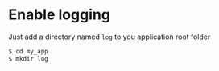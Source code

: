 # Enable logging

Just add a directory named `log` to you application root folder

```bash
$ cd my_app
$ mkdir log
```
